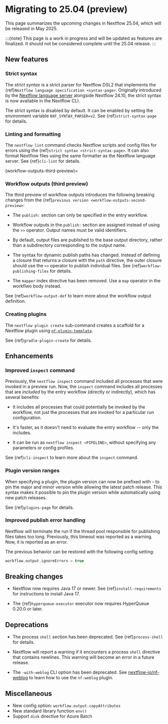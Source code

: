 
# Migrating to 25.04 (preview)

This page summarizes the upcoming changes in Nextflow 25.04, which will be released in May 2025.

:::{note}
This page is a work in progress and will be updated as features are finalized. It should not be considered complete until the 25.04 release.
:::

## New features

<h3>Strict syntax</h3>

The *strict syntax* is a strict parser for Nextflow DSL2 that implements the {ref}`Nextflow language specification <syntax-page>`. Originally introduced by the [Nextflow language server](https://github.com/nextflow-io/language-server) alongside Nextflow 24.10, the strict syntax is now available in the Nextflow CLI.

The strict syntax is disabled by default. It can be enabled by setting the environment variable `NXF_SYNTAX_PARSER=v2`. See {ref}`strict-syntax-page` for details.

<h3>Linting and formatting</h3>

The `nextflow lint` command checks Nextflow scripts and config files for errors using the {ref}`strict syntax <strict-syntax-page>`. It can also format Nextflow files using the same formatter as the Nextflow language server. See {ref}`cli-lint` for details.

(workflow-outputs-third-preview)=

<h3>Workflow outputs (third preview)</h3>

The third preview of workflow outputs introduces the following breaking changes from the {ref}`previous version <workflow-outputs-second-preview>`:

- The `publish:` section can only be specified in the entry workflow.

- Workflow outputs in the `publish:` section are assigned instead of using the `>>` operator. Output names must be valid identifiers.

- By default, output files are published to the base output directory, rather than a subdirectory corresponding to the output name.

- The syntax for dynamic publish paths has changed. Instead of defining a closure that returns a closure with the `path` directive, the outer closure should use the `>>` operator to publish individual files. See {ref}`workflow-publishing-files` for details.

- The `mapper` index directive has been removed. Use a `map` operator in the workflwo body instead.

See {ref}`workflow-output-def` to learn more about the workflow output definition.

<h3>Creating plugins</h3>

The `nextflow plugin create` sub-command creates a scaffold for a Nextflow plugin using [`nf-plugin-template`](https://github.com/nextflow-io/nf-plugin-template/).

See {ref}`gradle-plugin-create` for details.

## Enhancements

<h3>Improved <code>inspect</code> command</h3>

Previously, the `nextflow inspect` command included all processes that were invoked in a preview run. Now, the `inspect` command includes all processes that are *included* by the entry workflow (directly or indirectly), which has several benefits:

- It includes all processes that could potentially be invoked by the workflow, not just the processes that are invoked for a particular run configuration.

- It's faster, as it doesn't need to evaluate the entry workflow -- only the includes.

- It can be run as `nextflow inspect <PIPELINE>`, without specifying any parameters or config profiles.

See {ref}`cli-inspect` to learn more about the `inspect` command.

<h3>Plugin version ranges</h3>

When specifying a plugin, the plugin version can now be prefixed with `~` to pin the major and minor version while allowing the latest patch release. This syntax makes it possible to pin the plugin version while automatically using new patch releases.

See {ref}`plugins-page` for details.

<h3>Improved publish error handling</h3>

Nextflow will terminate the run if the thread pool responsible for publishing files takes too long. Previously, this timeout was reported as a warning. Now, it is reported as an error.

The previous behavior can be restored with the following config setting:

```groovy
workflow.output.ignoreErrors = true
```

## Breaking changes

- Nextflow now requires Java 17 or newer. See {ref}`install-requirements` for instructions to install Java 17.

- The {ref}`hyperqueue-executor` executor now requires HyperQueue 0.20.0 or later.

## Deprecations

- The process `shell` section has been deprecated. See {ref}`process-shell` for details.

- Nextflow will report a warning if it encounters a process `shell` directive that contains newlines. This warning will become an error in a future release.

- The `-with-weblog` CLI option has been deprecated. See [nextflow-io/nf-weblog](https://github.com/nextflow-io/nf-weblog) to learn how to use the `nf-weblog` plugin.

## Miscellaneous

- New config option: `workflow.output.copyAttributes`
- New standard library function `env()`
- Support `disk` directive for Azure Batch
